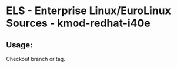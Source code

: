# ELS - Enterprise Linux/EuroLinux Sources - kmod-redhat-i40e
 
## Usage:
  Checkout branch or tag.
